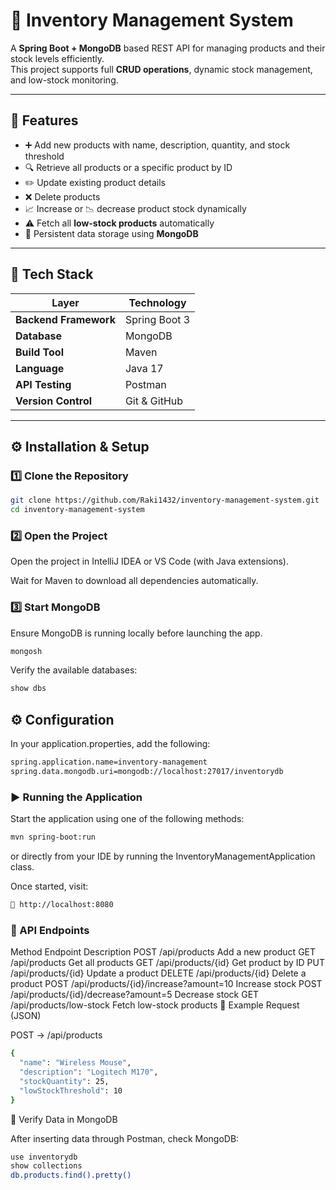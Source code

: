 # 🧾 Inventory Management System

A **Spring Boot + MongoDB** based REST API for managing products and their stock levels efficiently.  
This project supports full **CRUD operations**, dynamic stock management, and low-stock monitoring.

---

## 🚀 Features

- ➕ Add new products with name, description, quantity, and stock threshold  
- 🔍 Retrieve all products or a specific product by ID  
- ✏️ Update existing product details  
- ❌ Delete products  
- 📈 Increase or 📉 decrease product stock dynamically  
- ⚠️ Fetch all **low-stock products** automatically  
- 💾 Persistent data storage using **MongoDB**

---

## 🧰 Tech Stack

| Layer | Technology |
|--------|-------------|
| **Backend Framework** | Spring Boot 3 |
| **Database** | MongoDB |
| **Build Tool** | Maven |
| **Language** | Java 17 |
| **API Testing** | Postman |
| **Version Control** | Git & GitHub |

---

## ⚙️ Installation & Setup

### 1️⃣ Clone the Repository
```bash
git clone https://github.com/Raki1432/inventory-management-system.git
cd inventory-management-system
```

### 2️⃣ Open the Project

Open the project in IntelliJ IDEA or VS Code (with Java extensions).

Wait for Maven to download all dependencies automatically.

### 3️⃣ Start MongoDB

Ensure MongoDB is running locally before launching the app.
```bash
mongosh
```

Verify the available databases:
```bash
show dbs
```
## ⚙️ Configuration

In your application.properties, add the following:
```bash
spring.application.name=inventory-management
spring.data.mongodb.uri=mongodb://localhost:27017/inventorydb
```
### ▶️ Running the Application

Start the application using one of the following methods:
```bash
mvn spring-boot:run
```

or directly from your IDE by running the InventoryManagementApplication class.

Once started, visit:
```bash
📍 http://localhost:8080
```
### 📡 API Endpoints
Method	Endpoint	Description
POST	/api/products	Add a new product
GET	/api/products	Get all products
GET	/api/products/{id}	Get product by ID
PUT	/api/products/{id}	Update a product
DELETE	/api/products/{id}	Delete a product
POST	/api/products/{id}/increase?amount=10	Increase stock
POST	/api/products/{id}/decrease?amount=5	Decrease stock
GET	/api/products/low-stock	Fetch low-stock products
📘 Example Request (JSON)

POST → /api/products
```bash
{
  "name": "Wireless Mouse",
  "description": "Logitech M170",
  "stockQuantity": 25,
  "lowStockThreshold": 10
}
```
🧩 Verify Data in MongoDB

After inserting data through Postman, check MongoDB:
```bash
use inventorydb
show collections
db.products.find().pretty()
```

